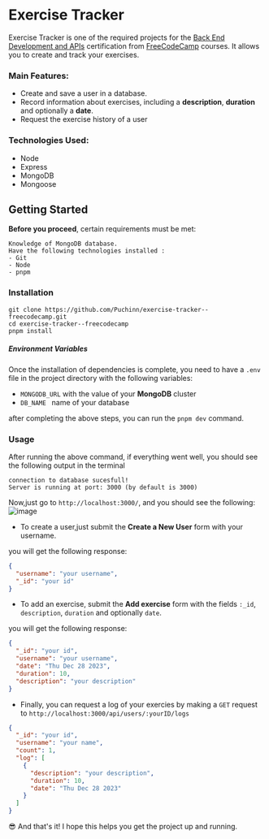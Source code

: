 # Exercise Tracker

Exercise Tracker is one of the required projects for the [Back End Development and APIs](https://www.freecodecamp.org/learn/back-end-development-and-apis/) certification from [FreeCodeCamp](https://www.freecodecamp.org/learn) courses. It allows you to create and track your exercises.

### Main Features:

- Create and save a user in a database.
- Record information about exercises, including a **description**, **duration** and optionally a **date**.
- Request the exercise history of a user

### Technologies Used:

- Node
- Express
- MongoDB
- Mongoose

## Getting Started

**Before you proceed**, certain requirements must be met:

```
Knowledge of MongoDB database.
Have the following technologies installed :
- Git
- Node
- pnpm
```

### Installation

```
git clone https://github.com/Puchinn/exercise-tracker--freecodecamp.git
cd exercise-tracker--freecodecamp
pnpm install

```

##### Environment Variables

Once the installation of dependencies is complete, you need to have a `.env` file in the project directory with the following variables:

- `MONGODB_URL` with the value of your **MongoDB** cluster
- `DB_NAME ` name of your database

after completing the above steps, you can run the `pnpm dev` command.

### Usage

After running the above command, if everything went well, you should see the following output in the terminal

```
connection to database sucesfull!
Server is running at port: 3000 (by default is 3000)
```

Now,just go to `http://localhost:3000/`, and you should see the following:
![image](https://github.com/Puchinn/exercise-tracker--freecodecamp/assets/102445616/91206de8-6097-4eec-8177-d982eb7cb59a)

- To create a user,just submit the **Create a New User** form with your username.

you will get the following response:

```json
{
  "username": "your username",
  "_id": "your id"
}
```

- To add an exercise, submit the **Add exercise** form with the fields `:_id`, `description`, `duration` and optionally `date`.

you will get the following response:

```json
{
  "_id": "your id",
  "username": "your username",
  "date": "Thu Dec 28 2023",
  "duration": 10,
  "description": "your description"
}
```

- Finally, you can request a log of your exercies by making a `GET` request to `http://localhost:3000/api/users/:yourID/logs`

```json
{
  "_id": "your id",
  "username": "your name",
  "count": 1,
  "log": [
    {
      "description": "your description",
      "duration": 10,
      "date": "Thu Dec 28 2023"
    }
  ]
}
```

😎 And that's it! I hope this helps you get the project up and running.
